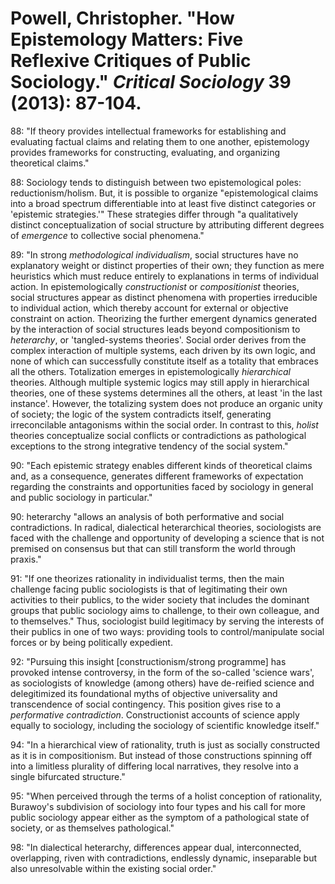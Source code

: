 Powell, Christopher. "How Epistemology Matters: Five Reflexive Critiques of Public Sociology." *Critical Sociology* 39 (2013): 87-104.
===

88:  "If theory provides intellectual frameworks for establishing and evaluating factual claims and relating them to one another, epistemology provides frameworks for constructing, evaluating, and organizing theoretical claims."

88:  Sociology tends to distinguish between two epistemological poles: reductionism/holism. But, it is possible to organize "epistemological claims into a broad spectrum differentiable into at least five distinct categories or 'epistemic strategies.'" These strategies differ through "a qualitatively distinct conceptualization of social structure by attributing different degrees of *emergence* to collective social phenomena."

89:  "In strong *methodological individualism*, social structures have no explanatory weight or distinct properties of their own; they function as mere heuristics which must reduce entirely to explanations in terms of individual action. In epistemologically *constructionist* or *compositionist* theories, social structures appear as distinct phenomena with properties irreducible to individual action, which thereby account for external or objective constraint on action. Theorizing the further emergent dynamics generated by the interaction of social structures leads beyond compositionism to *heterarchy*, or 'tangled-systems theories'. Social order derives from the complex interaction of multiple systems, each driven by its own logic, and none of which can successfully constitute itself as a totality that embraces all the others. Totalization emerges in epistemologically *hierarchical* theories. Although multiple systemic logics may still apply in hierarchical theories, one of these systems determines all the others, at least 'in the last instance'. However, the totalizing system does not produce an organic unity of society; the logic of the system contradicts itself, generating irreconcilable antagonisms within the social order. In contrast to this, *holist* theories conceptualize social conflicts or contradictions as pathological exceptions to the strong integrative tendency of the social system."

90:  "Each epistemic strategy enables different kinds of theoretical claims and, as a consequence, generates different frameworks of expectation regarding the constraints and opportunities faced by sociology in general and public sociology in particular."

90:  heterarchy "allows an analysis of both performative and social contradictions. In radical, dialectical heterarchical theories, sociologists are faced with the challenge and opportunity of developing a science that is not premised on consensus but that can still transform the world through praxis."

91:  "If one theorizes rationality in individualist terms, then the main challenge facing public sociologists is that of legitimating their own activities to their publics, to the wider society that includes the dominant groups that public sociology aims to challenge, to their own colleague, and to themselves." Thus, sociologist build legitimacy by serving the interests of their publics in one of two ways: providing tools to control/manipulate social forces or by being politically expedient.

92:  "Pursuing this insight [constructionism/strong programme] has provoked intense controversy, in the form of the so-called 'science wars', as sociologists of knowledge (among others) have de-reified science and delegitimized its foundational myths of objective universality and transcendence of social contingency. This position gives rise to a *performative contradiction*. Constructionist accounts of science apply equally to sociology, including the sociology of scientific knowledge itself."

94:  "In a hierarchical view of rationality, truth is just as socially constructed as it is in compositionism. But instead of those constructions spinning off into a limitless plurality of differing local narratives, they resolve into a single bifurcated structure."

95:  "When perceived through the terms of a holist conception of rationality, Burawoy's subdivision of sociology into four types and his call for more public sociology appear either as the symptom of a pathological state of society, or as themselves pathological."

98:  "In dialectical heterarchy, differences appear dual, interconnected, overlapping, riven with contradictions, endlessly dynamic, inseparable but also unresolvable within the existing social order."